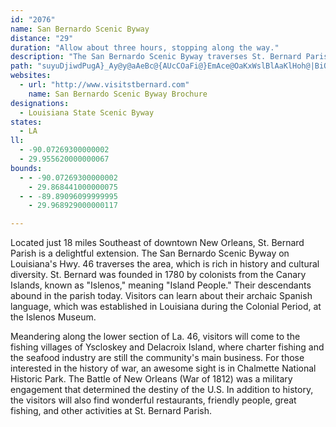 ```yaml
---
id: "2076"
name: San Bernardo Scenic Byway
distance: "29"
duration: "Allow about three hours, stopping along the way."
description: "The San Bernardo Scenic Byway traverses St. Bernard Parish, a historic region which was founded by Canary Islanders."
path: "suyuDjiwdPugA}_Ay@y@aAeBc@{AUcCOaFi@}EmAce@OaKxWslBlAaKlHoh@|BiO|Jgs@dYggASoOFe@^k@dp@sc@`CeCxB{Dva@{wAj@yAhCmEt@mB~K_`@tFwNbAuBDm@hAmCpI}R~Rsc@jBgF~@mD`@wFYkt@B{IrAi`AL{Dd@eDr@{CzDmHrl@s`AjCyDlHkIbG{Fxn@kp@bGiFrCwAhFqA|QmB`FsAzO_FlEyBzG{Avx@cWfG_BvGe@nWw@xn@{B`EWxB_@zCmA`CgBxJ{KjBsCj@yA"
websites:
  - url: "http://www.visitstbernard.com"
    name: San Bernardo Scenic Byway Brochure
designations:
  - Louisiana State Scenic Byway
states:
  - LA
ll:
  - -90.07269300000002
  - 29.955620000000067
bounds:
  - - -90.07269300000002
    - 29.868441000000075
  - - -89.89096099999995
    - 29.968929000000117

---
```


<p>Located just 18 miles Southeast of downtown New Orleans, St. Bernard Parish is a delightful extension. The San Bernardo Scenic Byway on Louisiana's Hwy. 46 traverses the area, which is rich in history and cultural diversity. St. Bernard was founded in 1780 by colonists from the Canary Islands, known as "Islenos," meaning "Island People." Their descendants abound in the parish today. Visitors can learn about their archaic Spanish language, which was established in Louisiana during the Colonial Period, at the Islenos Museum.</p>

<p>Meandering along the lower section of La. 46, visitors will come to the fishing villages of Yscloskey and Delacroix Island, where charter fishing and the seafood industry are still the community's main business. For those interested in the history of war, an awesome sight is in Chalmette National Historic Park. The Battle of New Orleans (War of 1812) was a military engagement that determined the destiny of the U.S. In addition to history, the visitors will also find wonderful restaurants, friendly people, great fishing, and other activities at St. Bernard Parish.</p>
